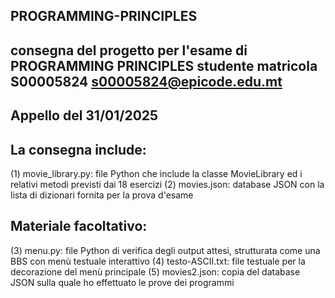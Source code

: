 PROGRAMMING-PRINCIPLES
----------------------------------------------------------------------------------------------------------------
consegna del progetto per l'esame di PROGRAMMING PRINCIPLES
studente matricola S00005824
s00005824@epicode.edu.mt
----------------------------------------------------------------------------------------------------------------
Appello del 31/01/2025
----------------------------------------------------------------------------------------------------------------

La consegna include:
----------------------------------------------------------------------------------------------------------------
(1) movie_library.py: file Python che include la classe MovieLibrary ed i relativi metodi previsti dai 18 esercizi
(2) movies.json: database JSON con la lista di dizionari fornita per la prova d'esame



Materiale facoltativo:
----------------------------------------------------------------------------------------------------------------
(3) menu.py: file Python di verifica degli output attesi, strutturata come una BBS con menù testuale interattivo
(4) testo-ASCII.txt: file testuale per la decorazione del menù principale
(5) movies2.json: copia del database JSON sulla quale ho effettuato le prove dei programmi

